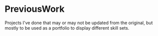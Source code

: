 # PreviousWork
Projects I've done that may or may not be updated from the original, but mostly to be used as a portfolio to display different skill sets.
